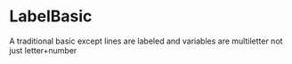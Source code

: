 # LabelBasic
A traditional basic except lines are labeled and variables are multiletter not just letter+number
